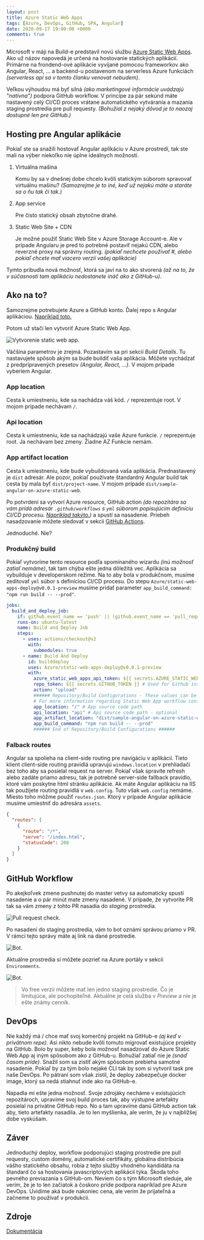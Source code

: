 ```yaml
---
layout: post
title: Azure Static Web Apps
tags: [Azure, DevOps, GitHub, SPA, Angular]
date: 2020-09-17 19:00:00 +0000
comments: true
---
```


Microsoft v máji na Build-e predstavil novú službu [Azure Static Web Apps](https://azure.microsoft.com/en-us/services/app-service/static/). Ako už názov napovedá je určená na hostovanie statických aplikácií. Primárne na frondend-ové aplikácie vyvíjané pomocou frameworkov ako Angular, React, ... a backend-u postavenom na serverless Azure funkciách *(serverless api sa v tomto članku venovat nebudem)*.

Veľkou výhoudou má byť silná *(ako marketingové informácie uvádzajú "natívna")* podpora GitHub workflow. V princípe za pár sekúnd máte nastavený celý CI/CD proces vrátane automatického vytvárania a mazania staging prostredia pre pull requesty. *(Bohužial z nejaký dôvod je to naozaj dostupné len pre GitHub.)*

## Hosting pre Angular aplikácie

Pokiaľ ste sa snažili hostovať Angular aplikáciu v Azure prostredí, tak ste mali na výber niekoľko nie úplne ideálnych možností.

1. Virtuálna mašina

   Komu by sa v dnešnej dobe chcelo kvôli statickým súborom spravovať virtuálnu mašinu? *(Samozrejme je to iné, keď už nejakú máte a staráte sa o ňu tak či tak.)*
2. App service

   Pre čisto statický obsah zbytočne drahé.
3. Static Web Site + CDN

   Je možné použiť Static Web Site v Azure Storage Account-e. Ale v prípade Angularu je pred to potrebné postaviť nejakú CDN, alebo reverzné proxy na správny routing. *(pokiaľ nechcete používať #, alebo pokiaľ chcete mať viacero verzií vašej aplikácie)*

Tymto pribudla nová možnosť, ktorá sa javí na to ako stvorená *(až na to, že v súčasnosti tam aplikáciu nedostanete ináč ako z GitHub-u)*.

## Ako na to?

Samozrejme potrebujete Azure a GitHub konto. Ďalej repo s Angular aplikáciou. [Napríklad toto.](https://github.com/Burgyn/Sample.AngularOnAzureStaticWebApps)

Potom už stačí len vytvoriť Azure Static Web App.

![Vytvorenie static web app.](/assets/images/staticwebapp/createswa.png)

Väčšina parametrov je zrejmá. Pozastavím sa pri sekcií *Build Details*. Tu nastavujete spôsob akým sa bude buildiť vaša aplikácia. Môžete vychádzať z predpripravených presetov *(Angular, React, ...)*. V mojom prípade vyberiem Angular.

### App location

Cesta k umiestneniu, kde sa nachádza váš kód. `/` reprezentuje root. V mojom prípade nechávam `/`.

### Api location

Cesta k umiestneniu, kde sa nachádzajú vaše Azure funkcie. `/` reprezentuje root. Ja nechávam bez zmeny. Žiadne AZ Funkcie nemám.

### App artifact location

Cesta k umiestneniu, kde bude vybuildovaná vaša aplikácia. Prednastavený je `dist` adresár. Ale pozor, pokiaľ používate štandardný Angular build tak cesta by mala byť `dist/project-name`. V mojom prípade `dist/sample-angular-on-azure-static-web`.

Po potvrdení sa vytvorí Azure resource, GitHub action *(do repozitára sa vám pridá adresár `.github/workflows` s `yml` súborom popisujúcim definíciu CI/CD procesu. [Napríklad takýto.](https://github.com/Burgyn/Sample.AngularOnAzureStaticWebApps/blob/master/.github/workflows/azure-static-web-apps-zealous-beach-02c37fd03.yml))* a spustí sa nasadenie. Priebeh nasadzovanie môžete sledovať v sekcii [GitHub Actions](https://github.com/Burgyn/Sample.AngularOnAzureStaticWebApps/runs/1128581568?check_suite_focus=true).

Jednoduché. Nie?

### Produkčný build

Pokiaľ vytvoríme tento resource podľa spomínaného wizardu *(inú možnosť zatiaľ nemáme)*, tak tam chýba ešte jedna dôležitá vec. Aplikácia sa vybuilduje v developerskom režime. Na to aby bola v produkčnom, musíme zeditovať `yml` súbor s definíciou CI/CD procesu.
Do stepu `Azure/static-web-apps-deploy@v0.0.1-preview` musíme pridať parameter `app_build_command: "npm run build -- --prod"`.

```yml
jobs:
  build_and_deploy_job:
    if: github.event_name == 'push' || (github.event_name == 'pull_request' && github.event.action != 'closed')
    runs-on: ubuntu-latest
    name: Build and Deploy Job
    steps:
      - uses: actions/checkout@v2
        with:
          submodules: true
      - name: Build And Deploy
        id: builddeploy
        uses: Azure/static-web-apps-deploy@v0.0.1-preview
        with:
          azure_static_web_apps_api_token: ${{ secrets.AZURE_STATIC_WEB_APPS_API_TOKEN_WHITE_MUSHROOM_0201C7603 }}
          repo_token: ${{ secrets.GITHUB_TOKEN }} # Used for Github integrations (i.e. PR comments)
          action: "upload"
          ###### Repository/Build Configurations - These values can be configured to match you app requirements. ######
          # For more information regarding Static Web App workflow configurations, please visit: https://aka.ms/swaworkflowconfig
          app_location: "/" # App source code path
          api_location: "api" # Api source code path - optional
          app_artifact_location: "dist/sample-angular-on-azure-static-web" # Built app content directory - optional
          app_build_command: "npm run build -- --prod"
          ###### End of Repository/Build Configurations ######
```

### Falback routes

Angular sa spolieha na client-side routing pre navigáciu v aplikácií. Tieto klient client-side routing pravidlá upravujú `windows.location` v prehliadači bez toho aby sa posielal request na server. Pokiaľ však spravíte refresh alebo zadáte priamo adresu, tak je potrebné server-side fallback pravidlo, ktoré vám poskytne html stránku aplikácie. Ak máte Angular aplikáciu na IIS tak použijete routing pravidlá v `web.config`. Tuto však `web.config` nemáme. Miesto toho môžme použiť `routes.json`. Ktorý v prípade Angular aplikácie musíme umiestniť do adresára `assets`.

```json
{
  "routes": [
    {
      "route": "/*",
      "serve": "/index.html",
      "statusCode": 200
    }
  ]
}
```

## GitHub Workflow

Po akejkoľvek zmene pushnutej do master vetvy sa automaticky spustí nasadenie a o pár minút mate zmeny nasadené.
V prípade, že vytvoríte PR tak sa vám zmeny z tohto PR nasadia do *staging* prostredia.

![Pull request check.](/assets/images/staticwebapp/pullrequest.png)

Po nasadení do staging prostredia, vám to bot oznámi správou priamo v PR. V rámci tejto správy máte aj link na dané prostredie.

![Bot.](/assets/images/staticwebapp/bot.png)

Aktuálne prostredia si môžete pozrieť na Azure portály v sekcii `Environments`.

![Bot.](/assets/images/staticwebapp/environments.png)

> Vo free verzii môžete mať len jedno staging prostredie. Čo je limitujúce, ale pochopiteľné. Aktuálne je celá služba v *Preview* a nie je ešte známy cenník.

## DevOps

Nie každý má / chce mať svoj komerčný projekt na GitHub-e *(aj keď v privátnom repe)*. Asi nikto nebude kvôli tomuto migrovať existujúce projekty na GitHub. Bolo by super, keby bola možnosť nasadzovať do Azure Static Web App aj iným spôsobom ako z GitHub-u. Bohužiaľ zatiaľ nie je *(snáď časom príde)*. Snažil som sa zistiť akým spôsobom prebieha samotné nasadenie. Pokiaľ by za tým bolo nejaké CLI tak by som si vytvoril task pre naše DevOps. Po pátraní som však zistil, že deploy zabezpečuje docker image, ktorý sa nedá stiahnuť inde ako na GitHub-e.

Napadla mi ešte jedna možnosť. Svoje zdrojáky necháme v existujúcich repozitároch, upravíme svoj build proces tak, aby výstupne artefakty posielal na privátne GitHub repo. No a tam upravíme danú GitHub action tak aby, tieto artefakty nasadila. Je to len myšlienka, ale verím, že ju v najbližšej dobe vyskúšam.

## Záver

Jednoduchý deploy, workflow podporujúci staging prostredie pre pull requesty, custom domény, automatické certifikáty, globálna distribúcia vášho statického obsahu, robia z tejto služby vhodného kandidáta na štandard čo sa hostovania javascriptových aplikácií týka. Škoda toho pevného previazania s GitHub-om. Neviem čo s tým Microsoft sleduje, ale verím, že je to len začiatok a čoskoro príde podpora napríklad pre Azure DevOps. Uvidíme aká bude nakoniec cena, ale verím že prijateľná a začneme to používať v produkcii.

## Zdroje

[Dokumentácia](https://docs.microsoft.com/en-us/azure/static-web-apps/)
